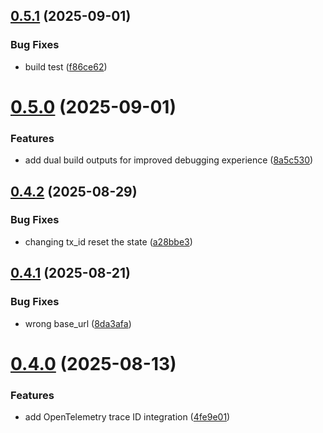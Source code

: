 ## [0.5.1](https://github.com/kelet-ai/feedback-ui/compare/v0.5.0...v0.5.1) (2025-09-01)


### Bug Fixes

* build test ([f86ce62](https://github.com/kelet-ai/feedback-ui/commit/f86ce62b6aaaf815f9e317cc4dba69e7329efab8))



# [0.5.0](https://github.com/kelet-ai/feedback-ui/compare/v0.4.2...v0.5.0) (2025-09-01)


### Features

* add dual build outputs for improved debugging experience ([8a5c530](https://github.com/kelet-ai/feedback-ui/commit/8a5c530a92309f657ee9095ee95ae86d516161ad))



## [0.4.2](https://github.com/kelet-ai/feedback-ui/compare/v0.4.1...v0.4.2) (2025-08-29)


### Bug Fixes

* changing tx_id reset the state ([a28bbe3](https://github.com/kelet-ai/feedback-ui/commit/a28bbe32412d0e4aa0a86d1ab080c7f158454ae1))



## [0.4.1](https://github.com/kelet-ai/feedback-ui/compare/v0.4.0...v0.4.1) (2025-08-21)


### Bug Fixes

* wrong base_url ([8da3afa](https://github.com/kelet-ai/feedback-ui/commit/8da3afaa09384e5745d97c458da3608b835f9635))



# [0.4.0](https://github.com/kelet-ai/feedback-ui/compare/v0.3.0...v0.4.0) (2025-08-13)


### Features

* add OpenTelemetry trace ID integration ([4fe9e01](https://github.com/kelet-ai/feedback-ui/commit/4fe9e0114ea15a9c92dfbc07ba79c53d6396fc3d))




